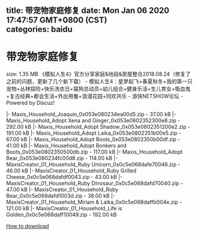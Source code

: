 
title: 带宠物家庭修复
date: Mon Jan 06 2020 17:47:57 GMT+0800 (CST)    
categories: baidu
---

# 带宠物家庭修复
size: 1.35 MB
 《模拟人生4》官方分享家庭&地段&房屋整合2018.08.24（修复了之前的问题，更新了几个新下载） - 模拟人生4：星梦起飞+春夏秋冬+我的第一只宠物+丛林探险+快乐洗衣日+猫狗总动员+幼儿组合+健身乐活+生儿育女+吸血鬼+复古经典+都会生活+外出用餐+浪漫花园+同欢共乐 - 游侠NETSHOW论坛 - Powered by Discuz!
 
|- Maxis_Household_Joaquin_0x053e080234ea00d5.zip - 37.00 kB
|- Maxis_Household_Adopt Xena and Ginger_0x053e0802352300e8.zip - 292.00 kB
|- Maxis_Household_Adopt Shadow_0x053e0802351200e2.zip - 191.00 kB
|- Maxis_Household_Adopt Laika_0x053e0802351b00e5.zip - 67.00 kB
|- Maxis_Household_Adopt Boots_0x053e0802350b00df.zip - 41.00 kB
|- Maxis_Household_Adopt Bonkers and Boots_0x053e0802350500db.zip - 117.00 kB
|- Maxis_Household_Adopt Bear_0x053e080234fc00d8.zip - 114.00 kB
|- MaxisCreator_01_Household_Ruby Unicorn_0x0c5e068dafe70046.zip - 46.00 kB
|- MaxisCreator_01_Household_Ruby Grilled Cheese_0x0c5e068dafdf0043.zip - 43.00 kB
|- MaxisCreator_01_Household_Ruby Dinosaur_0x0c5e068dafd70040.zip - 47.00 kB
|- MaxisCreator_01_Household_Ruby Bear_0x0c5e068dafd1003d.zip - 38.00 kB
|- MaxisCreator_01_Household_Miriam & Laika_0x0c5e068daffb004e.zip - 121.00 kB
|- MaxisCreator_01_Household_Life is Golden_0x0c5e068daff10049.zip - 192.00 kB

[How to download](https://bpcam.bemobtrk.com/go/2ceec3aa-1ca2-46d6-b9ff-aaa5c184517c?jno=4941)